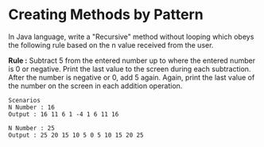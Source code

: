 # Creating Methods by Pattern

In Java language, write a "Recursive" method without looping which obeys the following rule based on the n value received from the user.

**Rule :** Subtract 5 from the entered number up to where the entered number is 0 or negative. Print the last value to the screen during each subtraction. After the number is negative or 0, add 5 again. Again, print the last value of the number on the screen in each addition operation.

```
Scenarios
N Number : 16
Output : 16 11 6 1 -4 1 6 11 16

N Number : 25
Output : 25 20 15 10 5 0 5 10 15 20 25 

```